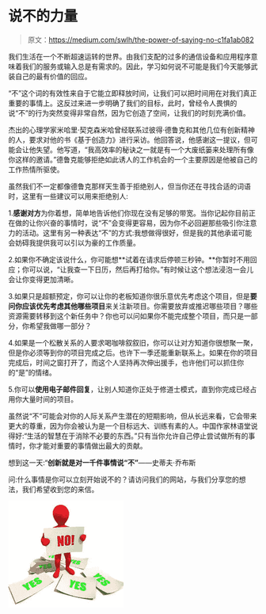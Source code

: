 # 说不的力量

> 原文：<https://medium.com/swlh/the-power-of-saying-no-c1fa1ab082>

我们生活在一个不断超速运转的世界。由我们支配的过多的通信设备和应用程序意味着我们的服务或输入总是有需求的。因此，学习如何说不可能是我们今天能够武装自己的最有价值的回应。

“不”这个词的有效性来自于它能立即释放时间，让我们可以把时间用在对我们真正重要的事情上。这反过来进一步明确了我们的目标，此时，曾经令人畏惧的说“不”的行为突然变得非常自然，因为它创造了空间，让我们的时刻充满价值。

杰出的心理学家米哈里·契克森米哈曾经联系过彼得·德鲁克和其他几位有创新精神的人，要求对他的书《基于创造力》进行采访。他回答说，他感谢这一提议，但可能会让他失望。他写道，“我高效率的秘诀之一就是有一个大废纸篓来处理所有像你这样的邀请。”德鲁克能够拒绝如此诱人的工作机会的一个主要原因是他被自己的工作热情所驱使。

虽然我们不一定都像德鲁克那样天生善于拒绝别人，但当你还在寻找合适的词语时，这里有一些建议可以用来拒绝别人:

1.**感谢对方**为你着想，简单地告诉他们你现在没有足够的带宽。当你记起你目前正在做的让你兴奋的事情时，说“不”会变得更容易，因为你不必回避那些吸引你注意力的活动。这里有另一种表达“不”的方式:我想做得很好，但是我的其他承诺可能会妨碍我提供我可以引以为豪的工作质量。

2.如果你不确定该说什么，你可能想**试着在请求后停顿三秒钟。**你暂时不用回应；你可以说，“让我查一下日历，然后再打给你。”有时候让这个想法浸泡一会儿会让你变得更加清晰。

3.如果只是超额预定，你可以让你的老板知道你很乐意优先考虑这个项目，但是**要问你应该优先考虑其他哪些项目**来关注新项目。你需要放弃或推迟哪些项目？哪些资源需要转移到这个新任务中？你也可以问如果你不能完成整个项目，而只是一部分，你希望我做哪一部分？

4.如果是一个松散关系的人要求喝咖啡叙叙旧，你可以让对方知道你很想聚一聚，但是你必须等到你的项目完成之后。也许下一季还能重新联系上。如果在你的项目完成后，时间之窗打开了，而这个人坚持再次伸出援手，也许他们可以抓住你的“是”的情绪。

5.你可以**使用电子邮件回复**，让别人知道你正处于修道士模式，直到你完成已经占用你大量时间的项目。

虽然说“不”可能会对你的人际关系产生潜在的短期影响，但从长远来看，它会带来更大的尊重，因为你会被认为是一个目标远大、训练有素的人。中国作家林语堂说得好:“生活的智慧在于消除不必要的东西。”只有当你允许自己停止尝试做所有的事情时，你才能对重要的事情做出最大的贡献。

想到这一天:“**创新就是对一千件事情说“不”**——史蒂夫·乔布斯

问:什么事情是你可以立刻开始说不的？请访问我们的网站，与我们分享您的想法，我们希望收到您的来信。

![](img/1b64a05e301cb4ae52309fed7bc8d37e.png)